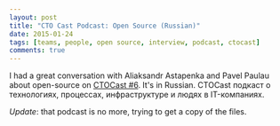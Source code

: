 ```yaml
---
layout: post
title: "CTO Cast Podcast: Open Source (Russian)"
date: 2015-01-24
tags: [teams, people, open source, interview, podcast, ctocast]
comments: true
---
```

I had a great conversation with Aliaksandr Astapenka and Pavel Paulau about open-source on [CTOCast #6](http://ctocast.com/post/109134364183/ctocast-6-daniel-doubrovkine-artsy-net). It's in Russian. CTOCast подкаст о технологиях, процессах, инфраструктуре и людях в IT-компаниях.

*Update*: that podcast is no more, trying to get a copy of the files.

